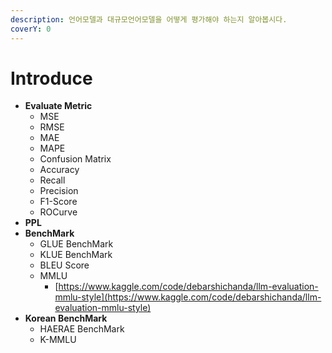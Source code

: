 ```yaml
---
description: 언어모델과 대규모언어모델을 어떻게 평가해야 하는지 알아봅시다.
coverY: 0
---
```


# Introduce

* **Evaluate Metric**
  * MSE&#x20;
  * RMSE&#x20;
  * MAE&#x20;
  * MAPE&#x20;
  * Confusion Matrix&#x20;
  * Accuracy&#x20;
  * Recall&#x20;
  * Precision&#x20;
  * F1-Score&#x20;
  * ROCurve
* **PPL**
* **BenchMark**
  * GLUE BenchMark&#x20;
  * KLUE BenchMark&#x20;
  * BLEU Score&#x20;
  * MMLU
    * [https://www.kaggle.com/code/debarshichanda/llm-evaluation-mmlu-style](https://www.kaggle.com/code/debarshichanda/llm-evaluation-mmlu-style)
* **Korean BenchMark**
  * HAERAE BenchMark
  * K-MMLU
